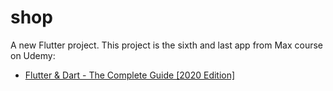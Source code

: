 # shop

A new Flutter project.
This project is the sixth and last app from Max course on Udemy:

- [Flutter & Dart - The Complete Guide [2020 Edition]](https://www.udemy.com/course/learn-flutter-dart-to-build-ios-android-apps/)
